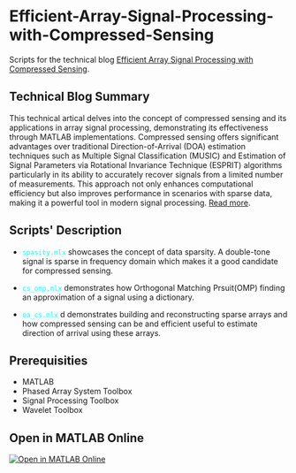 # Efficient-Array-Signal-Processing-with-Compressed-Sensing
Scripts for the technical blog [Efficient Array Signal Processing with Compressed Sensing](https://www.cesimulations.com/blog/signal-processing-with-compressed-sensing/).

## Technical Blog Summary
This technical artical delves into the concept of compressed sensing and its applications in array signal processing, demonstrating its effectiveness through MATLAB implementations.
Compressed sensing offers significant advantages over traditional Direction-of-Arrival (DOA) estimation techniques such as Multiple Signal Classification (MUSIC) and Estimation of Signal Parameters via Rotational Invariance Technique (ESPRIT) algorithms particularly in its ability to accurately recover signals from a limited number of measurements. This approach not only enhances computational efficiency but also improves performance in scenarios with sparse data, making it a powerful tool in modern signal processing. [Read more](https://www.cesimulations.com/blog/signal-processing-with-compressed-sensing/).

## Scripts' Description 
 - <code style="color : Aqua">spasity.mlx</code> showcases the concept of data sparsity. A double-tone signal is sparse in frequency domain which makes it a good candidate for compressed sensing. 
   
 - <code style="color : Aqua">cs_omp.mlx</code> demonstrates how Orthogonal Matching Prsuit(OMP) finding an approximation of a signal using a dictionary.
   
   
 - <code style="color : Aqua">oa_cs.mlx</code> d demonstrates building and reconstructing sparse arrays and how compressed sensing can be and efficient useful to estimate direction of arrival using these arrays.

## Prerequisities
- MATLAB
- Phased Array System Toolbox
- Signal Processing Toolbox
- Wavelet Toolbox

## Open in MATLAB Online
[![Open in MATLAB Online](https://www.mathworks.com/images/responsive/global/open-in-matlab-online.svg)](https://matlab.mathworks.com/open/github/v1?repo=abde92/Efficient-Array-Signal-Processing-with-Compressed-Sensing)
